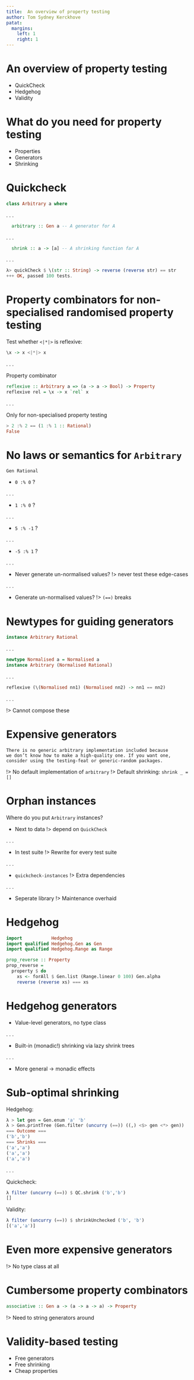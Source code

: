 ```yaml
---
title:  An overview of property testing
author: Tom Sydney Kerckhove
patat:
  margins:
    left: 1
    right: 1
---
```


# An overview of property testing

- QuickCheck
- Hedgehog
- Validity


# What do you need for property testing

- Properties
- Generators
- Shrinking

# Quickcheck

``` haskell
class Arbitrary a where
```

. . .

``` haskell
  arbitrary :: Gen a -- A generator for A
```

. . .

``` haskell
  shrink :: a -> [a] -- A shrinking function far A
```

. . .

``` haskell
λ> quickCheck $ \(str :: String) -> reverse (reverse str) == str
+++ OK, passed 100 tests.
```

# Property combinators for non-specialised randomised property testing

Test whether `<|*|>` is reflexive:

``` haskell
\x -> x <|*|> x
```

. . .

Property combinator

``` haskell
reflexive :: Arbitrary a => (a -> a -> Bool) -> Property
reflexive rel = \x -> x `rel` x
```

. . .

Only for non-specialised property testing

``` haskell
> 2 :% 2 == (1 :% 1 :: Rational)
False
```

# No laws or semantics for `Arbitrary`

`Gen Rational`

- `0 :% 0` ?

. . .

- `1 :% 0` ?

. . .

- `5 :% -1` ?

. . .

- `-5 :% 1` ?

. . .

- Never generate un-normalised values? !> never test these edge-cases

. . .

- Generate un-normalised values?       !> `(==)` breaks

# Newtypes for guiding generators

``` Haskell
instance Arbitrary Rational
```

. . .


``` Haskell
newtype Normalised a = Normalised a
instance Arbitrary (Normalised Rational)
```

. . .


``` Haskell
reflexive (\(Normalised nn1) (Normalised nn2) -> nn1 == nn2)
```

. . .

!> Cannot compose these

# Expensive generators

```
There is no generic arbitrary implementation included because
we don’t know how to make a high-quality one. If you want one,
consider using the testing-feat or generic-random packages.
```

!> No default implementation of `arbitrary`
!> Default shrinking: `shrink _ = []`

# Orphan instances

Where do you put `Arbitrary` instances?

- Next to data     !> depend on `QuickCheck`

. . .

- In test suite    !> Rewrite for every test suite

. . .

- `quickcheck-instances` !> Extra dependencies

. . .

- Seperate library !> Maintenance overhaid

# Hedgehog

``` haskell
import           Hedgehog
import qualified Hedgehog.Gen as Gen
import qualified Hedgehog.Range as Range

prop_reverse :: Property
prop_reverse =
  property $ do
    xs <- forAll $ Gen.list (Range.linear 0 100) Gen.alpha
    reverse (reverse xs) === xs
```

# Hedgehog generators

- Value-level generators, no type class

. . .

- Built-in (monadic!) shrinking via lazy shrink trees

. . .

- More general -> monadic effects

# Sub-optimal shrinking

Hedgehog:

``` haskell
λ > let gen = Gen.enum 'a' 'b'
λ > Gen.printTree (Gen.filter (uncurry (==)) ((,) <$> gen <*> gen))
=== Outcome ===
('b','b')
=== Shrinks ===
('a','a')
('a','a')
('a','a')
```

. . .

Quickcheck:

``` haskell
λ filter (uncurry (==)) $ QC.shrink ('b','b')
[]
```

Validity:

``` haskell
λ filter (uncurry (==)) $ shrinkUnchecked ('b', 'b')
[('a','a')]
```

# Even more expensive generators

!> No type class at all

# Cumbersome property combinators

``` haskell
associative :: Gen a -> (a -> a -> a) -> Property
```

!> Need to string generators around

# Validity-based testing

- Free generators
- Free shrinking
- Cheap properties
